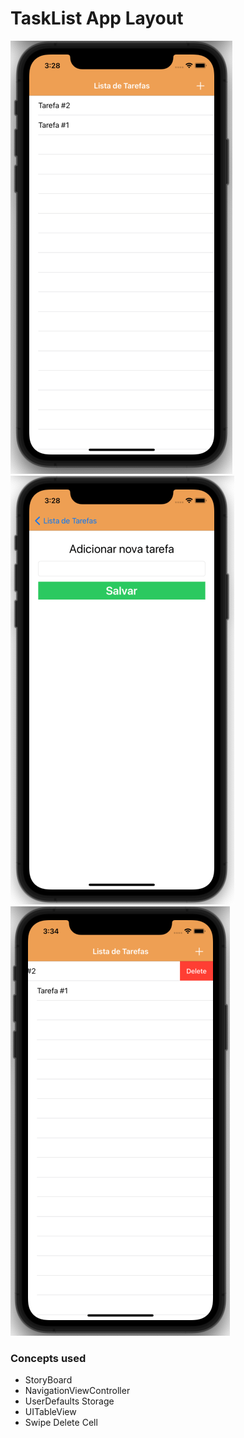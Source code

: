 
# TaskList App Layout

![preview](images/screen1.png)
![preview](images/screen2.png)
![preview](images/screen3.png)

### Concepts used ###

- StoryBoard
- NavigationViewController
- UserDefaults Storage
- UITableView
- Swipe Delete Cell
